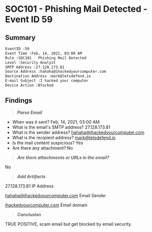 # SOC101 - Phishing Mail Detected - Event ID 59

## Summary

```bash
EventID :59
Event Time :Feb, 14, 2021, 03:00 AM
Rule :SOC101 - Phishing Mail Detected
Level :Security Analyst
SMTP Address :27.128.173.81
Source Address :hahaha@ihackedyourcomputer.com
Destination Address :mark@letsdefend.io
E-mail Subject :I hacked your computer
Device Action :Blocked
```

## Findings

> ***Parse Email***
> 
- When was it sent? Feb, 14, 2021, 03:00 AM
- What is the email's SMTP address? 27.128.173.81
- What is the sender address? hahaha@ihackedyourcomputer.com
- What is the recipient address? mark@letsdefend.io
- Is the mail content suspicious? Yes
- Are there any attachment? No

> ***Are there attachments or URLs in the email?***
> 

No

> ***Add Artifacts***
> 

27.128.173.81 IP Address

 hahaha@ihackedyourcomputer.com Email Sender

[ihackedyourcomputer.com](http://ihackedyourcomputer.com) Email domain

> ***Conclusion***
> 

TRUE POSITIVE, scam email but get blocked by email security.

